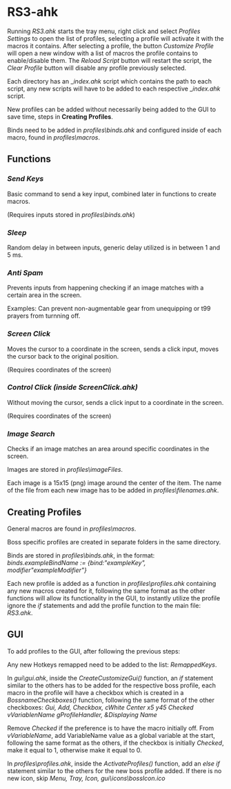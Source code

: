 # RS3-ahk
Running _RS3.ahk_ starts the tray menu, right click and select _Profiles Settings_ to open the list of profiles, selecting a profile will activate it with the macros it contains. After selecting a profile, the button _Customize Profile_ will open a new window with a list of macros the profile contains to enable/disable them. The _Reload Script_ button will restart the script, the _Clear Profile_ button will disable any profile previously selected.

Each directory has an __index.ahk_ script which contains the path to each script, any new scripts will have to be added to each respective __index.ahk_ script.

New profiles can be added without necessarily being added to the GUI to save time, steps in **Creating Profiles**.

Binds need to be added in _profiles\binds.ahk_ and configured inside of each macro, found in _profiles\macros_.


## Functions
### _Send Keys_
Basic command to send a key input, combined later in functions to create macros.

(Requires inputs stored in _profiles\binds.ahk_)

### _Sleep_
Random delay in between inputs, generic delay utilized is in between 1 and 5 ms.

### _Anti Spam_
Prevents inputs from happening checking if an image matches with a certain area in the screen.

Examples: Can prevent non-augmentable gear from unequipping or t99 prayers from turnning off.

### _Screen Click_
Moves the cursor to a coordinate in the screen, sends a click input, moves the cursor back to the original position.

(Requires coordinates of the screen)

### _Control Click (inside ScreenClick.ahk)_
Without moving the cursor, sends a click input to a coordinate in the screen.

(Requires coordinates of the screen)

### _Image Search_
Checks if an image matches an area around specific coordinates in the screen.

Images are stored in _profiles\imageFiles_.

Each image is a 15x15 (png) image around the center of the item. The name of the file from each new image has to be added in _profiles\filenames.ahk_.


## Creating Profiles
General macros are found in _profiles\macros_.

Boss specific profiles are created in separate folders in the same directory.

Binds are stored in _profiles\binds.ahk_, in the format: _binds.exampleBindName := {bind:"exampleKey", modifier"exampleModifier"}_

Each new profile is added as a function in _profiles\profiles.ahk_ containing any new macros created for it, following the same format as the other functions will allow its functionality in the GUI, to instantly utilize the profile ignore the _if_ statements and add the profile function to the main file: _RS3.ahk_.

## GUI
To add profiles to the GUI, after following the previous steps:

Any new Hotkeys remapped need to be added to the list: _RemappedKeys_.

In _gui\gui.ahk_, inside the _CreateCustomizeGui()_ function, an _if_ statement similar to the others has to be added for the respective boss profile, each macro in the profile will have a checkbox which is created in a _BossnameCheckboxes()_ function, following the same format of the other checkboxes: _Gui, Add, Checkbox, cWhite Center x5 y45 Checked vVariablenName gProfileHandler, &Displaying Name_

Remove _Checked_ if the preference is to have the macro initially off. From _vVariableName_, add VariableName value as a global variable at the start, following the same format as the others, if the checkbox is initially _Checked_, make it equal to 1, otherwise make it equal to 0.

In _profiles\profiles.ahk_, inside the _ActivateProfiles()_ function, add an _else if_ statement similar to the others for the new boss profile added. If there is no new icon, skip _Menu, Tray, Icon, gui\icons\bossIcon.ico_

